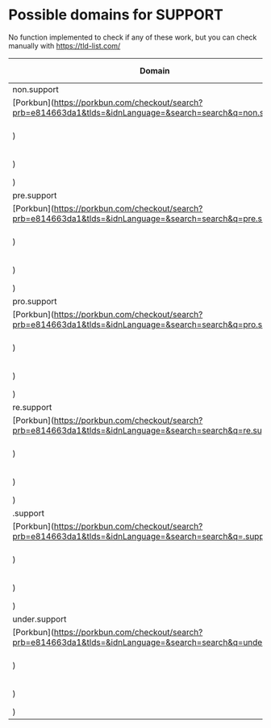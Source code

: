 # Possible domains for SUPPORT

No function implemented to check if any of these work, but you can check manually with https://tld-list.com/

| Domain | Porkbun | NameCheap | Google Domains |
|---|---|---|---|
| non.support | [Porkbun](https://porkbun.com/checkout/search?prb=e814663da1&tlds=&idnLanguage=&search=search&q=non.support) | [Namecheap](https://www.namecheap.com/domains/registration/results/?domain=non.support) | [Google](https://domains.google.com/registrar/search?searchTerm=non.support) |
| pre.support | [Porkbun](https://porkbun.com/checkout/search?prb=e814663da1&tlds=&idnLanguage=&search=search&q=pre.support) | [Namecheap](https://www.namecheap.com/domains/registration/results/?domain=pre.support) | [Google](https://domains.google.com/registrar/search?searchTerm=pre.support) |
| pro.support | [Porkbun](https://porkbun.com/checkout/search?prb=e814663da1&tlds=&idnLanguage=&search=search&q=pro.support) | [Namecheap](https://www.namecheap.com/domains/registration/results/?domain=pro.support) | [Google](https://domains.google.com/registrar/search?searchTerm=pro.support) |
| re.support | [Porkbun](https://porkbun.com/checkout/search?prb=e814663da1&tlds=&idnLanguage=&search=search&q=re.support) | [Namecheap](https://www.namecheap.com/domains/registration/results/?domain=re.support) | [Google](https://domains.google.com/registrar/search?searchTerm=re.support) |
| .support | [Porkbun](https://porkbun.com/checkout/search?prb=e814663da1&tlds=&idnLanguage=&search=search&q=.support) | [Namecheap](https://www.namecheap.com/domains/registration/results/?domain=.support) | [Google](https://domains.google.com/registrar/search?searchTerm=.support) |
| under.support | [Porkbun](https://porkbun.com/checkout/search?prb=e814663da1&tlds=&idnLanguage=&search=search&q=under.support) | [Namecheap](https://www.namecheap.com/domains/registration/results/?domain=under.support) | [Google](https://domains.google.com/registrar/search?searchTerm=under.support) |
